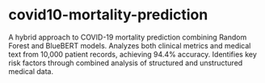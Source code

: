 # covid10-mortality-prediction
A hybrid approach to COVID-19 mortality prediction combining Random Forest and BlueBERT models. Analyzes both clinical metrics and medical text from 10,000 patient records, achieving 94.4% accuracy. Identifies key risk factors through combined analysis of structured and unstructured medical data.
